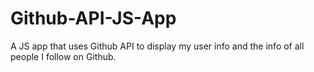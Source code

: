 # Github-API-JS-App
A JS app that uses Github API to display my user info and the info of all people I follow on Github.
